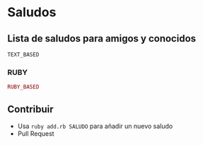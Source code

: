 # Saludos

## Lista de saludos para amigos y conocidos

```text
TEXT_BASED
```

### RUBY

```ruby
RUBY_BASED
```

## Contribuir

- Usa `ruby add.rb SALUDO` para añadir un nuevo saludo
- Pull Request
